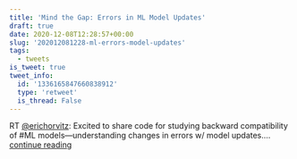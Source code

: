 ```yaml
---
title: 'Mind the Gap: Errors in ML Model Updates'
draft: true
date: 2020-12-08T12:28:57+00:00
slug: '202012081228-ml-errors-model-updates'
tags:
  - tweets
is_tweet: true
tweet_info:
  id: '1336165847660838912'
  type: 'retweet'
  is_thread: False
---
```




RT [@erichorvitz](https://x.com/erichorvitz): Excited to share code for studying backward compatibility of #ML models—understanding changes in errors w/ model updates.… [continue reading](https://x.com/sytelus/status/1336165847660838912)
